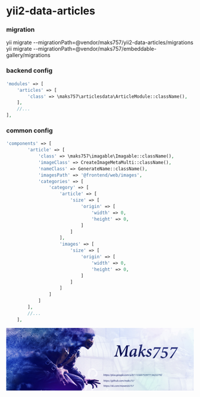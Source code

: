 # yii2-data-articles

### migration
yii migrate --migrationPath=@vendor/maks757/yii2-data-articles/migrations
yii migrate --migrationPath=@vendor/maks757/embeddable-gallery/migrations

### backend config 
```php
'modules' => [
    'articles' => [
        'class' => \maks757\articlesdata\ArticleModule::className(),
    ],
    //...
],
```

### common config 
```php
'components' => [
        'article' => [
            'class' => \maks757\imagable\Imagable::className(),
            'imageClass' => CreateImageMetaMulti::className(),
            'nameClass' => GenerateName::className(),
            'imagesPath' => '@frontend/web/images',
            'categories' => [
                'category' => [
                    'article' => [
                        'size' => [
                            'origin' => [
                                'width' => 0,
                                'height' => 0,
                            ]
                        ]
                    ],
                    'images' => [
                        'size' => [
                            'origin' => [
                                'width' => 0,
                                'height' => 0,
                            ]
                        ]
                    ]
                ]
            ]
        ],
        //...
    ],
```
![Alt text](/image/author.jpg "Optional title")
